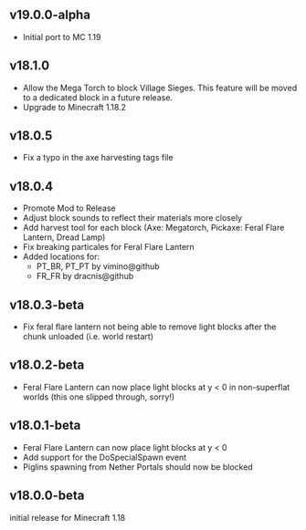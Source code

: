 ## v19.0.0-alpha
- Initial port to MC 1.19

## v18.1.0
- Allow the Mega Torch to block Village Sieges. This feature will be moved to a dedicated block in a future release.
- Upgrade to Minecraft 1.18.2

## v18.0.5
- Fix a typo in the axe harvesting tags file

## v18.0.4
- Promote Mod to Release
- Adjust block sounds to reflect their materials more closely
- Add harvest tool for each block (Axe: Megatorch, Pickaxe: Feral Flare Lantern, Dread Lamp)
- Fix breaking particales for Feral Flare Lantern
- Added locations for:
  - PT_BR, PT_PT by vimino@github
  - FR_FR by dracnis@github

## v18.0.3-beta
- Fix feral flare lantern not being able to remove light blocks after the chunk unloaded (i.e. world restart)

## v18.0.2-beta
- Feral Flare Lantern can now place light blocks at y < 0 in non-superflat worlds (this one slipped through, sorry!)

## v18.0.1-beta
- Feral Flare Lantern can now place light blocks at y < 0
- Add support for the DoSpecialSpawn event
- Piglins spawning from Nether Portals should now be blocked

## v18.0.0-beta
initial release for Minecraft 1.18
